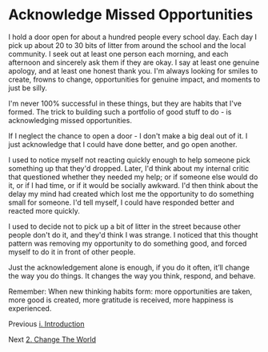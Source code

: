 # Acknowledge Missed Opportunities

I hold a door open for about a hundred people every school day. Each day I pick up about 20 to 30 bits of litter from around the school and the local community. I seek out at least one person each morning, and each afternoon and sincerely ask them if they are okay. I say at least one genuine apology, and at least one honest thank you. I'm always looking for smiles to create, frowns to change, opportunities for genuine impact, and moments to just be silly.

I'm never 100% successful in these things, but they are habits that I've formed. The trick to building such a portfolio of good stuff to do - is acknowledging missed opportunities.

If I neglect the chance to open a door - I don't make a big deal out of it. I just acknowledge that I could have done better, and go open another.

I used to notice myself not reacting quickly enough to help someone pick something up that they'd dropped. Later, I'd think about my internal critic that questioned whether they needed my help; or if someone else would do it, or if I had time, or if it would be socially awkward. I'd then think about the delay my mind had created which lost me the opportunity to do something small for someone. I'd tell myself, I could have responded better and reacted more quickly.

I used to decide not to pick up a bit of litter in the street because other people don't do it, and they'd think I was strange. I noticed that this thought pattern was removing my opportunity to do something good, and forced myself to do it in front of other people.

Just the acknowledgement alone is enough, if you do it often, it’ll change the way you do things. It changes the way you think, respond, and behave.

Remember: When new thinking habits form: more opportunities are taken, more good is created, more gratitude is received, more happiness is experienced.

Previous [i. Introduction](/Misc/ii-Introduction.md)

Next [2. Change The World](/Chapters/2-Change-The-World.md)